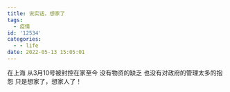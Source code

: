 ```yaml
---
title: 说实话，想家了
tags:
  - 疫情
id: '12534'
categories:
  - - life
date: 2022-05-13 15:05:01
---
```


在上海 从3月10号被封控在家至今 没有物资的缺乏 也没有对政府的管理太多的抱怨 只是想家了，想家人了！<!--more-->